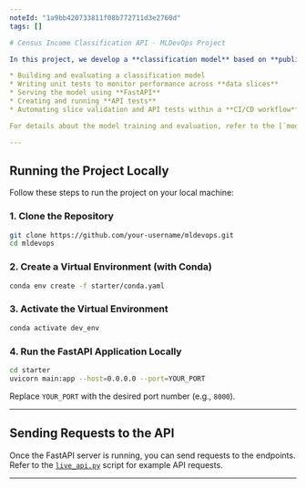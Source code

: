 ```yaml
---
noteId: "1a9bb420733811f08b772711d3e2760d"
tags: []

# Census Income Classification API - MLDevOps Project

In this project, we develop a **classification model** based on **publicly available Census Bureau data**. The pipeline includes:

* Building and evaluating a classification model
* Writing unit tests to monitor performance across **data slices**
* Serving the model using **FastAPI**
* Creating and running **API tests**
* Automating slice validation and API tests within a **CI/CD workflow** using **GitHub Actions**

For details about the model training and evaluation, refer to the [`model_card.md`](starter/model_card.md) file.

---
```


##  Running the Project Locally

Follow these steps to run the project on your local machine:

### 1. Clone the Repository

```bash
git clone https://github.com/your-username/mldevops.git
cd mldevops
```

### 2. Create a Virtual Environment (with Conda)

```bash
conda env create -f starter/conda.yaml
```

### 3. Activate the Virtual Environment

```bash
conda activate dev_env
```

### 4. Run the FastAPI Application Locally

```bash
cd starter
uvicorn main:app --host=0.0.0.0 --port=YOUR_PORT
```

Replace `YOUR_PORT` with the desired port number (e.g., `8000`).

---

## Sending Requests to the API

Once the FastAPI server is running, you can send requests to the endpoints.
Refer to the [`live_api.py`](starter/live_api.py) script for example API requests.

---
